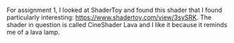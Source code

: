 For assignment 1, I looked at ShaderToy and found this shader that I found particularly interesting: https://www.shadertoy.com/view/3sySRK. The shader in question is called CineShader Lava and I like it because it reminds me of a lava lamp.
